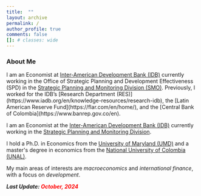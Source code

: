 ```yaml
---
title:  ""
layout: archive
permalink: /
author_profile: true
comments: false
[]: # classes: wide
---
```

<div class="bio">
    <h3> About Me </h3>
    <p>I am an Economist at <a href="https://www.iadb.org/en" target="_blank"
            rel="noopener noreferrer">Inter-American Development Bank (IDB)</a> currently working in the Office of Strategic Planning and Development Effectiveness (SPD) in the <a href="https://www.iadb.org/en/who-we-are/how-we-are-organized/office-strategic-planning-and-development-effectiveness" target="_blank"
            rel="noopener noreferrer"> Strategic Planning and Monitoring Division (SMO)</a>. Previously, I worked for the IDB’s [Research Department (RES)](https://www.iadb.org/en/knowledge-resources/research-idb), the [Latin American Reserve Fund](https://flar.com/en/home/), and the [Central Bank of Colombia](https://www.banrep.gov.co/en). </p>
</div>

I am an Economist at the [Inter-American Development Bank (IDB)]() currently working in the  [Strategic Planning and Monitoring Division]().

I hold a Ph.D. in Economics from the [University of Maryland (UMD)](https://www.econ.umd.edu/) and a master's degree in economics from the [National University of Colombia (UNAL)](https://fce.unal.edu.co/facultad/).

My main areas of interests are <i>macroeconomics</i> and <i>international finance</i>, with a focus on <i>development</i>.

<p style="font-size:14px; font-weight:bold; font-style:italic;">
 Last Update: 
  <span style="color: #ff0000">October, 2024 </span>
</p>

<!-- <p style="font-size:14px; font-weight:bold; font-style:italic;">
  Enter the competition by 
  <span style="color: #ff0000">January 30, 2011</span>
  and you could win up to $$$$ — including amazing 
  <span style="color: #0000a0">summer</span> 
  trips!
</p> 
-->


